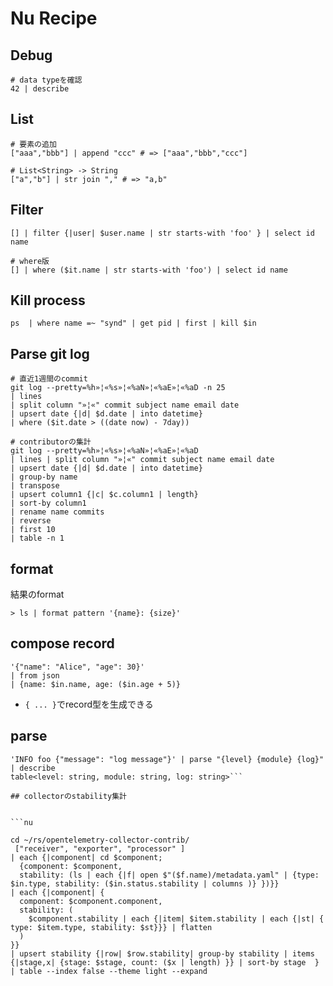 # Nu Recipe


## Debug

```nu
# data typeを確認
42 | describe
```

## List

```nu
# 要素の追加
["aaa","bbb"] | append "ccc" # => ["aaa","bbb","ccc"]

# List<String> -> String
["a","b"] | str join "," # => "a,b"
```


## Filter

```nu
[] | filter {|user| $user.name | str starts-with 'foo' } | select id name

# where版
[] | where ($it.name | str starts-with 'foo') | select id name
```

## Kill process

```nu
ps  | where name =~ "synd" | get pid | first | kill $in
```

## Parse git log

```nu
# 直近1週間のcommit
git log --pretty=%h»¦«%s»¦«%aN»¦«%aE»¦«%aD -n 25 
| lines 
| split column "»¦«" commit subject name email date 
| upsert date {|d| $d.date | into datetime} 
| where ($it.date > ((date now) - 7day))

# contributorの集計
git log --pretty=%h»¦«%s»¦«%aN»¦«%aE»¦«%aD 
| lines | split column "»¦«" commit subject name email date 
| upsert date {|d| $d.date | into datetime} 
| group-by name 
| transpose 
| upsert column1 {|c| $c.column1 | length} 
| sort-by column1 
| rename name commits 
| reverse 
| first 10 
| table -n 1
```

## format

結果のformat

```nu
> ls | format pattern '{name}: {size}'
```

## compose record

```nu
'{"name": "Alice", "age": 30}'
| from json
| {name: $in.name, age: ($in.age + 5)}
```

* `{ ... }`でrecord型を生成できる

## parse

```nu
'INFO foo {"message": "log message"}' | parse "{level} {module} {log}" | describe
table<level: string, module: string, log: string>```

## collectorのstability集計


```nu

cd ~/rs/opentelemetry-collector-contrib/
 ["receiver", "exporter", "processor" ] 
| each {|component| cd $component; 
  {component: $component, 
  stability: (ls | each {|f| open $"($f.name)/metadata.yaml" | {type: $in.type, stability: ($in.status.stability | columns )} })}} 
| each {|component| {
  component: $component.component,
  stability: (
    $component.stability | each {|item| $item.stability | each {|st| { type: $item.type, stability: $st}}} | flatten
  )
}}
| upsert stability {|row| $row.stability| group-by stability | items {|stage,x| {stage: $stage, count: ($x | length) }} | sort-by stage  }
| table --index false --theme light --expand
```
